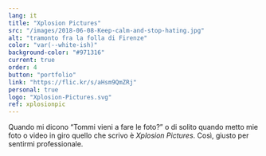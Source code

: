```yaml
---
lang: it
title: "Xplosion Pictures"
src: "/images/2018-06-08-Keep-calm-and-stop-hating.jpg"
alt: "tramonto fra la folla di Firenze"
color: "var(--white-ish)"
background-color: "#971316"
current: true
order: 4
button: "portfolio"
link: "https://flic.kr/s/aHsm9QmZRj"
personal: true
logo: "Xplosion-Pictures.svg"
ref: xplosionpic
---
```

Quando mi dicono “Tommi vieni a fare le foto?” o di solito quando metto mie foto o video in giro quello che scrivo è _Xplosion Pictures_. Così, giusto per sentirmi professionale.
